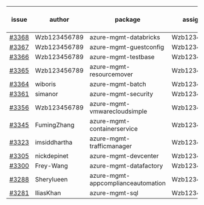 | issue | author | package | assignee | bot advice | created date of issue | target release date | date from target |
| ------ | ------ | ------ | ------ | ------ | ------ | ------ | :-----: |
| [#3368](https://github.com/Azure/sdk-release-request/issues/3368) | Wzb123456789 | azure-mgmt-databricks | Wzb123456789 |  | 11-04 | 11-25 |  |
| [#3367](https://github.com/Azure/sdk-release-request/issues/3367) | Wzb123456789 | azure-mgmt-guestconfig | Wzb123456789 |  | 11-04 | 11-25 |  |
| [#3366](https://github.com/Azure/sdk-release-request/issues/3366) | Wzb123456789 | azure-mgmt-testbase | Wzb123456789 |  | 11-04 | 11-25 |  |
| [#3365](https://github.com/Azure/sdk-release-request/issues/3365) | Wzb123456789 | azure-mgmt-resourcemover | Wzb123456789 |  | 11-04 | 11-25 |  |
| [#3364](https://github.com/Azure/sdk-release-request/issues/3364) | wiboris | azure-mgmt-batch | Wzb123456789 |  | 11-02 | 11-25 |  |
| [#3361](https://github.com/Azure/sdk-release-request/issues/3361) | simanor | azure-mgmt-security | Wzb123456789 |  | 11-02 | 11-25 |  |
| [#3356](https://github.com/Azure/sdk-release-request/issues/3356) | Wzb123456789 | azure-mgmt-vmwarecloudsimple | Wzb123456789 |  | 11-02 | 11-25 |  |
| [#3345](https://github.com/Azure/sdk-release-request/issues/3345) | FumingZhang | azure-mgmt-containerservice | Wzb123456789 |  | 11-02 | 11-25 |  |
| [#3323](https://github.com/Azure/sdk-release-request/issues/3323) | imsiddhartha | azure-mgmt-trafficmanager | Wzb123456789 |  | 10-28 | 11-25 |  |
| [#3305](https://github.com/Azure/sdk-release-request/issues/3305) | nickdepinet | azure-mgmt-devcenter | Wzb123456789 |  | 10-26 | 11-25 |  |
| [#3300](https://github.com/Azure/sdk-release-request/issues/3300) | Frey-Wang | azure-mgmt-datafactory | Wzb123456789 |  | 10-26 | 11-25 |  |
| [#3288](https://github.com/Azure/sdk-release-request/issues/3288) | Sherylueen | azure-mgmt-appcomplianceautomation | Wzb123456789 | On time | 10-24 | 11-16 |  |
| [#3281](https://github.com/Azure/sdk-release-request/issues/3281) | IliasKhan | azure-mgmt-sql | Wzb123456789 |  | 10-19 | 11-25 |  |
